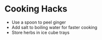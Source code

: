 # Cooking Hacks  
- Use a spoon to peel ginger  
- Add salt to boiling water for faster cooking  
- Store herbs in ice cube trays  
